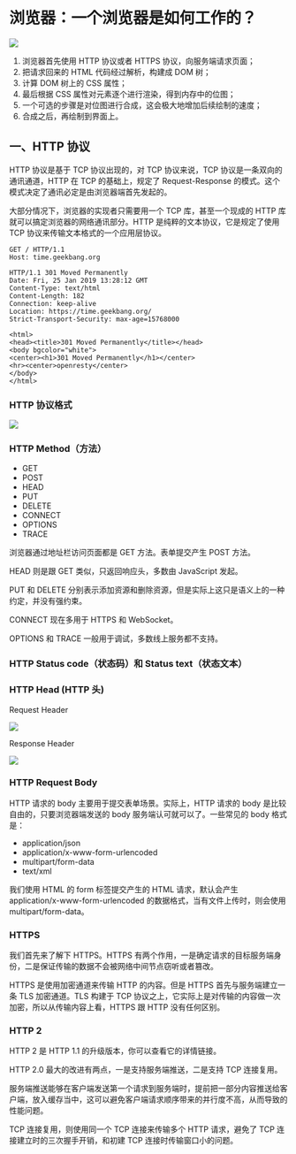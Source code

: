# 浏览器：一个浏览器是如何工作的？

![](https://static001.geekbang.org/resource/image/63/4c/6391573a276c47a9a50ae0cbd2c5844c.jpg)

1. 浏览器首先使用 HTTP 协议或者 HTTPS 协议，向服务端请求页面；
2. 把请求回来的 HTML 代码经过解析，构建成 DOM 树；
3. 计算 DOM 树上的 CSS 属性；
4. 最后根据 CSS 属性对元素逐个进行渲染，得到内存中的位图；
5. 一个可选的步骤是对位图进行合成，这会极大地增加后续绘制的速度；
6. 合成之后，再绘制到界面上。

## 一、HTTP 协议

HTTP 协议是基于 TCP 协议出现的，对 TCP 协议来说，TCP 协议是一条双向的通讯通道，HTTP 在 TCP 的基础上，规定了 Request-Response 的模式。这个模式决定了通讯必定是由浏览器端首先发起的。

大部分情况下，浏览器的实现者只需要用一个 TCP 库，甚至一个现成的 HTTP 库就可以搞定浏览器的网络通讯部分。HTTP 是纯粹的文本协议，它是规定了使用 TCP 协议来传输文本格式的一个应用层协议。


```
GET / HTTP/1.1
Host: time.geekbang.org
```

```
HTTP/1.1 301 Moved Permanently
Date: Fri, 25 Jan 2019 13:28:12 GMT
Content-Type: text/html
Content-Length: 182
Connection: keep-alive
Location: https://time.geekbang.org/
Strict-Transport-Security: max-age=15768000

<html>
<head><title>301 Moved Permanently</title></head>
<body bgcolor="white">
<center><h1>301 Moved Permanently</h1></center>
<hr><center>openresty</center>
</body>
</html>
```

### HTTP 协议格式

![](https://static001.geekbang.org/resource/image/3d/a1/3db5e0f362bc276b83c7564430ecb0a1.jpg)


### HTTP Method（方法）

* GET
* POST
* HEAD
* PUT
* DELETE
* CONNECT
* OPTIONS
* TRACE

浏览器通过地址栏访问页面都是 GET 方法。表单提交产生 POST 方法。

HEAD 则是跟 GET 类似，只返回响应头，多数由 JavaScript 发起。

PUT 和 DELETE 分别表示添加资源和删除资源，但是实际上这只是语义上的一种约定，并没有强约束。

CONNECT 现在多用于 HTTPS 和 WebSocket。

OPTIONS 和 TRACE 一般用于调试，多数线上服务都不支持。

### HTTP Status code（状态码）和 Status text（状态文本）

### HTTP Head (HTTP 头)

Request Header

![](https://static001.geekbang.org/resource/image/2b/a2/2be3e2457f08bdf624837dfaee01e4a2.png)

Response Header

![](https://static001.geekbang.org/resource/image/ef/c9/efdeadf27313e08bf0789a3b5480f7c9.png)

### HTTP Request Body

HTTP 请求的 body 主要用于提交表单场景。实际上，HTTP 请求的 body 是比较自由的，只要浏览器端发送的 body 服务端认可就可以了。一些常见的 body 格式是：

* application/json
* application/x-www-form-urlencoded
* multipart/form-data
* text/xml

我们使用 HTML 的 form 标签提交产生的 HTML 请求，默认会产生 application/x-www-form-urlencoded 的数据格式，当有文件上传时，则会使用 multipart/form-data。

### HTTPS

我们首先来了解下 HTTPS。HTTPS 有两个作用，一是确定请求的目标服务端身份，二是保证传输的数据不会被网络中间节点窃听或者篡改。

HTTPS 是使用加密通道来传输 HTTP 的内容。但是 HTTPS 首先与服务端建立一条 TLS 加密通道。TLS 构建于 TCP 协议之上，它实际上是对传输的内容做一次加密，所以从传输内容上看，HTTPS 跟 HTTP 没有任何区别。

### HTTP 2

HTTP 2 是 HTTP 1.1 的升级版本，你可以查看它的详情链接。

HTTP 2.0 最大的改进有两点，一是支持服务端推送，二是支持 TCP 连接复用。

服务端推送能够在客户端发送第一个请求到服务端时，提前把一部分内容推送给客户端，放入缓存当中，这可以避免客户端请求顺序带来的并行度不高，从而导致的性能问题。

TCP 连接复用，则使用同一个 TCP 连接来传输多个 HTTP 请求，避免了 TCP 连接建立时的三次握手开销，和初建 TCP 连接时传输窗口小的问题。
